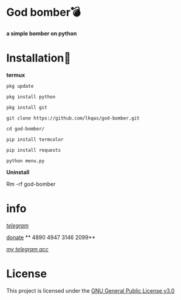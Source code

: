 # God bomber💣
**a simple bomber on python**

# Installation🔫
**termux**
```
pkg update
```
```
pkg install python
```
```
pkg install git
```
```
git clone https://github.com/lkqas/god-bomber.git
```
```
cd god-bomber/
```
```
pip install termcolor
```
```
pip install requests
```
```
python menu.py
```
**Uninstall**

Rm -rf god-bomber

# info
_[telegram](https://t.me/Ravvs_Archive)_

[donate](https://qiwi.com/payment/form/31873) **  4890 4947 3146 2099**

_[my telegram acc](https://t.me/lkqas)_

# License
This project is licensed under the [GNU General Public License v3.0](https://github.com/lkqas/god-bomber/blob/master/LICENSE)
